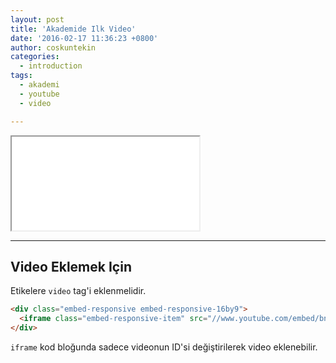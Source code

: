 ```yaml
---
layout: post
title: 'Akademide Ilk Video'
date: '2016-02-17 11:36:23 +0800'
author: coskuntekin
categories:
  - introduction
tags:
  - akademi
  - youtube
  - video

---
```


<div class="embed-responsive embed-responsive-16by9">
  <iframe class="embed-responsive-item" src="//www.youtube.com/embed/bnIs7q_-Olc" allowfullscreen=""></iframe>
</div>

---
## Video Eklemek Için

Etikelere `video` tag'i eklenmelidir.

```html
<div class="embed-responsive embed-responsive-16by9">
  <iframe class="embed-responsive-item" src="//www.youtube.com/embed/bnIs7q_-Olc" allowfullscreen=""></iframe>
</div>
```

`iframe` kod bloğunda sadece videonun ID'si değiştirilerek video eklenebilir.
